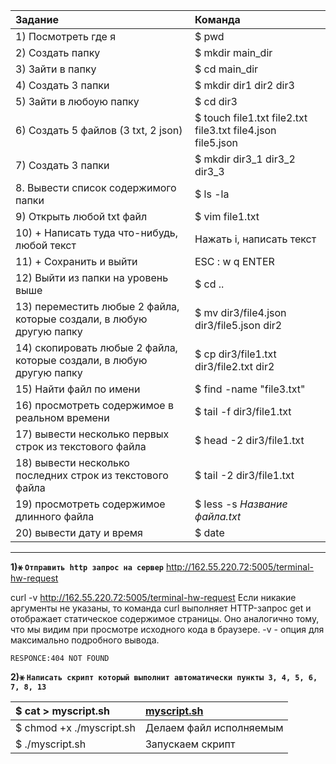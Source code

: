 |                  Задание                          |                          Команда                |  
|  :--- |  :---  | 
|             1) Посмотреть где я                 |         $ pwd       |
|2) Создать папку|$ mkdir main_dir|
|3) Зайти в папку|$ cd main_dir|
|4) Создать 3 папки|$ mkdir dir1 dir2 dir3|
|5) Зайти в любоую папку|$ cd dir3|
|6) Создать 5 файлов (3 txt, 2 json)|$ touch file1.txt file2.txt file3.txt file4.json file5.json|
|7) Создать 3 папки|$ mkdir dir3_1 dir3_2 dir3_3|
|8. Вывести список содержимого папки|$ ls -la|
|9) Открыть любой txt файл|$ vim file1.txt|
|10) + Написать туда что-нибудь, любой текст|Нажать i, написать текст|  
|11) + Cохранить и выйти | ESC : w q ENTER|
| 12) Выйти из папки на уровень выше  |  $ cd ..  |
|13) переместить любые 2 файла, которые создали, в любую другую папку |$ mv dir3/file4.json dir3/file5.json dir2 |
|14) скопировать любые 2 файла, которые создали, в любую другую папку |$ cp dir3/file1.txt dir3/file2.txt dir2   |
|15) Найти файл по имени |$ find -name "file3.txt"|
|16) просмотреть содержимое в реальном времени |  $ tail -f dir3/file1.txt |
|17) вывести несколько первых строк из текстового файла |  $ head -2 dir3/file1.txt
|18) вывести несколько последних строк из текстового файла|$ tail -2 dir3/file1.txt|
|19) просмотреть содержимое длинного файла | $ less -s *Название файла.txt*  |
|20) вывести дату и время|$ date|
____________________________________________________________________

**1)&#9913; `Отправить http запрос на сервер`** http://162.55.220.72:5005/terminal-hw-request

curl -v http://162.55.220.72:5005/terminal-hw-request
Если никакие аргументы не указаны, то команда curl выполняет HTTP-запрос get и отображает статическое содержимое страницы. Оно аналогично тому, что мы видим при просмотре исходного кода в браузере.
-v - опция для максимально подробного вывода.

`RESPONCE:404 NOT FOUND`


**2)&#9913; `Написать скрипт который выполнит автоматически пункты 3, 4, 5, 6, 7, 8, 13`**

 |$ cat > myscript.sh| [myscript.sh](myscript.sh)   |  
 |:---|:---  |
 |$ chmod +x ./myscript.sh|   Делаем файл исполняемым |
 |$ ./myscript.sh| Запускаем скрипт  |








